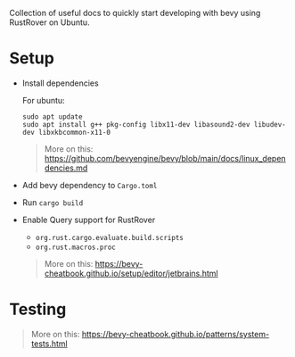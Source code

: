 Collection of useful docs to quickly start developing with bevy using RustRover on Ubuntu.

# Setup

- Install dependencies

  For ubuntu:

    ```
    sudo apt update
    sudo apt install g++ pkg-config libx11-dev libasound2-dev libudev-dev libxkbcommon-x11-0
    ```
    
    > More on this: https://github.com/bevyengine/bevy/blob/main/docs/linux_dependencies.md

- Add bevy dependency to `Cargo.toml`

- Run `cargo build`

- Enable Query support for RustRover
  - `org.rust.cargo.evaluate.build.scripts`
  - `org.rust.macros.proc`

  > More on this: https://bevy-cheatbook.github.io/setup/editor/jetbrains.html

# Testing
> More on this: https://bevy-cheatbook.github.io/patterns/system-tests.html
